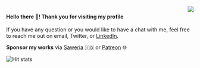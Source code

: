 <img align="right" src="https://github-readme-stats.vercel.app/api?username=andraantariksa&show_icons=true&hide_rank=true">

#### Hello there 👋! Thank you for visiting my profile

If you have any question or you would like to have a chat with me, feel free to reach me out on email, Twitter, or [LinkedIn](https://www.linkedin.com/in/andraantariksa/).

**Sponsor my works** via [Saweria](https://saweria.co/andraantariksa) 🇮🇩 or [Patreon](https://www.patreon.com/andraantariksa) 🌐

![Hit stats](https://hits.seeyoufarm.com/api/count/incr/badge.svg?url=https%3A%2F%2Fgithub.com%2Fandraantariksa%2Fandraantariksa&count_bg=%2379C83D&title_bg=%23555555&icon=&icon_color=%23E7E7E7&title=hits&edge_flat=false)
